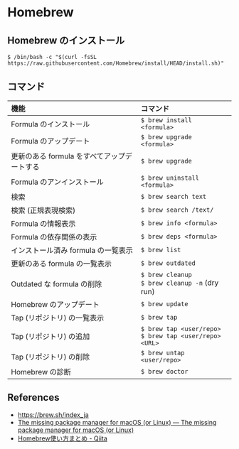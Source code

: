 # Homebrew

## Homebrew のインストール

    $ /bin/bash -c "$(curl -fsSL https://raw.githubusercontent.com/Homebrew/install/HEAD/install.sh)"

## コマンド

| 機能 | コマンド |
|:--|:--|
| Formula のインストール | `$ brew install <formula>` |
| Formula のアップデート | `$ brew upgrade <formula>` |
| 更新のある formula をすべてアップデートする | `$ brew upgrade` |
| Formula のアンインストール | `$ brew uninstall <formula>` |
| 検索 | `$ brew search text` |
| 検索 (正規表現検索) | `$ brew search /text/` |
| Formula の情報表示 | `$ brew info <formula>` |
| Formula の依存関係の表示 |  `$ brew deps <formula>` |
| インストール済み formula の一覧表示 | `$ brew list` |
| 更新のある formula の一覧表示 | `$ brew outdated` |
| Outdated な formula の削除 | `$ brew cleanup`<br>`$ brew cleanup -n` (dry run) |
| Homebrew のアップデート | `$ brew update` |
| Tap (リポジトリ) の一覧表示 | `$ brew tap` |
| Tap (リポジトリ) の追加 | `$ brew tap <user/repo>`<br>`$ brew tap <user/repo> <URL>` |
| Tap (リポジトリ) の削除 | `$ brew untap <user/repo>` |
| Homebrew の診断 | `$ brew doctor` |

## References

- <https://brew.sh/index_ja>
- [The missing package manager for macOS (or Linux) — The missing package manager for macOS (or Linux)](https://brew.sh/)
- [Homebrew使い方まとめ - Qiita](https://qiita.com/vintersnow/items/fca0be79cdc28bd2f5e4)
